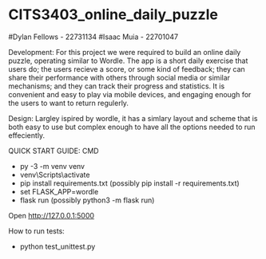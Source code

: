 # CITS3403_online_daily_puzzle
#Dylan Fellows - 22731134
#Isaac Muia - 22701047

Development:
For this project we were required to build an online daily puzzle, operating similar to Wordle.
The app is a short daily exercise that users do; the users recieve a score, or some kind of feedback; they can share their performance with others through social media or similar mechanisms; and they can track their progress and statistics. It is convenient and easy to play via mobile devices, and engaging enough for the users to want to return regulerly.

Design:
Largley ispired by wordle, it has a simlary layout and scheme that is both easy to use but complex enough to have all the options needed to run effeciently.


QUICK START GUIDE: CMD

  - py -3 -m venv venv
  - venv\Scripts\activate
  - pip install requirements.txt (possibly pip install -r requirements.txt) 
  - set FLASK_APP=wordle
  - flask run (possibly python3 -m flask run)

  Open http://127.0.0.1:5000

How to run tests:
 - python test_unittest.py
